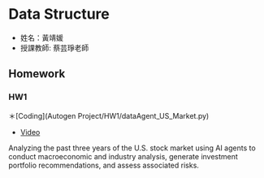 # Data Structure
* 姓名：黃靖媛
* 授課教師: 蔡芸琤老師


## Homework
### HW1
＊[Coding](Autogen Project/HW1/dataAgent_US_Market.py)
* [Video](https://youtu.be/ZU6N17cdLlE?si=2tqZHwpTqimzu4MO)

Analyzing the past three years of the U.S. stock market using AI agents to conduct macroeconomic and industry analysis, generate investment portfolio recommendations, and assess associated risks.  
